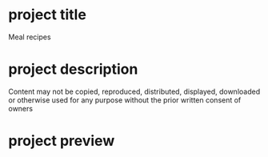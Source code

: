 # project title
Meal recipes

# project description
Content may not be copied, reproduced, distributed, displayed, downloaded or otherwise used for any purpose without the prior written consent of owners

# project preview


